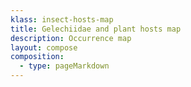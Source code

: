 ```yaml
---
klass: insect-hosts-map
title: Gelechiidae and plant hosts map
description: Occurrence map
layout: compose
composition:
  - type: pageMarkdown
---
```


<article id="insect-hosts-info"></article>
<br/>
<div class="container" id="insect-hosts-map"></div>
<br/>

<script>
  const datasetTemplate = dataset => `
  <h1>
    Host plants for <i>${dataset.canonicalName}</i>
    ${dataset.authorship && dataset.year ? `(${dataset.authorship}, ${dataset.year})` : dataset.bracketAuthorship && dataset.bracketYear ? `(${dataset.bracketAuthorship}, ${dataset.bracketYear})` : ''}
  </h1>
  <div id="before-map">
  ${dataset.hostPlantsArray && dataset.hostPlantsArray.length > 0 ? `
    <div>
      <p>The Gelechiidae taxon occurrences are represented in the map by a generic moth icon.</p>
      <p>To see the host occurrences in the map, click the layer icon on the top right corner and select the desired taxon. Some taxa might not be available in the map.</p>
      <p>Map layers kindly provided by GBIF.</p>
      <p>This list of hosts is improved from Gaden S. Robinson; Phillip R. Ackery; Ian Kitching; George W Beccaloni; Luis M. Hernández (2023). HOSTS - a Database of the World's Lepidopteran Hostplants [Data set]. Natural History Museum. https://doi.org/10.5519/havt50xw.</p>
    </div>
    <ul id="host-plants-list">
      ${dataset.hostPlantsArray ? dataset.hostPlantsArray.map(plant => `<li><i>${plant.name}</i> - <a href=${plant.colUrl}>See taxon profile in Catalog of Life</a></li>`).join('') : ''}
    </ul>`:`
    <div>
      <p>No hosts found.</p>
    </div>
    `}
  </div>
`;
</script>

<script src="/assets/leaflet.js"></script>
<script src="/assets/hosts.js"></script>
